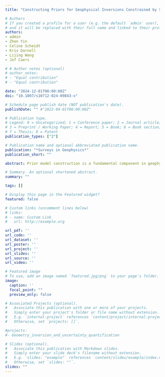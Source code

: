 ```yaml
---
title: "Constructing Priors for Geophysical Inversions Constrained by Surface and Borehole Geochemistry"

# Authors
# If you created a profile for a user (e.g. the default `admin` user), write the username (folder name) here
# and it will be replaced with their full name and linked to their profile.
authors:
- admin
- Zhen Yin
- Celine Scheidt
- Kris Darnell
- Lijing Wang
- Jef Caers 

# # Author notes (optional)
# author_notes:
# - "Equal contribution"
# - "Equal contribution"

date: "2024-12-01T00:00:00Z"
doi: "10.1007/s10712-024-09843-x"

# Schedule page publish date (NOT publication's date).
publishDate: "" #"2022-04-01T00:00:00Z"

# Publication type.
# Legend: 0 = Uncategorized; 1 = Conference paper; 2 = Journal article;
# 3 = Preprint / Working Paper; 4 = Report; 5 = Book; 6 = Book section;
# 7 = Thesis; 8 = Patent
publication_types: ["2"]

# Publication name and optional abbreviated publication name.
publication: "*Surveys in Geophysics*"
publication_short: ""

abstract: Prior model construction is a fundamental component in geophysical inversion, especially Bayesian inversion. The prior model, usually derived from available geological information, can reduce the uncertainty of model characteristics during the inversion. However, the prior geological data for inferring a prior distribution model are often limited in real cases. Our work presents a novel framework to create 3D geophysical prior models using soil geochemistry and borehole rock sample measurements. We focus on the Bayesian inversion, which enables encoding of knowledge and multiple non-geophysical data into the prior. The new framework developed in our research comprises three main parts, namely correlation analysis, prior model reconstruction, and Bayesian inversion. We investigate the correlations between surface and subsurface geochemical features, as well as the correlation between geochemistry and geophysics, using canonical correlation analysis for the surface and borehole geochemistry. Based on the resulting correlations, we construct the prior susceptibility model. The informed prior model is then tested using geophysical forward modeling and outlier detection methods. In this test, we aim to falsify the prior model, which happens when the model cannot predict the field geophysical observation. To obtain the posterior models, the reliable prior models are incorporated into a Bayesian inversion framework. Using a real case of exploration in the Central African Copperbelt, we illustrate the workflow of constructing the high-resolution 3D stratigraphic model conditioned on soil geochemistry, borehole data, and airborne geophysics.

# Summary. An optional shortened abstract.
summary: ""

tags: []

# Display this page in the Featured widget?
featured: false

# Custom links (uncomment lines below)
# links:
# - name: Custom Link
#   url: http://example.org

url_pdf: ''
url_code: ''
url_dataset: ''
url_poster: ''
url_project: ''
url_slides: ''
url_source: ''
url_video: ''

# Featured image
# To use, add an image named `featured.jpg/png` to your page's folder.
image:
  caption: ''
  focal_point: ""
  preview_only: false

# Associated Projects (optional).
#   Associate this publication with one or more of your projects.
#   Simply enter your project's folder or file name without extension.
#   E.g. `internal-project` references `content/project/internal-project/index.md`.
#   Otherwise, set `projects: []`.

#projects:
#- Geometry_inversion_and_uncertainty_quantification

# Slides (optional).
#   Associate this publication with Markdown slides.
#   Simply enter your slide deck's filename without extension.
#   E.g. `slides: "example"` references `content/slides/example/index.md`.
#   Otherwise, set `slides: ""`.
slides: ""
---
```

